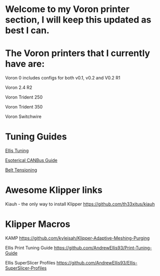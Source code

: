 # Welcome to my Voron printer section, I will keep this updated as best I can.

# The Voron printers that I currently have are:

Voron 0 includes configs for both v0.1, v0.2 and V0.2 R1

Voron 2.4 R2

Voron Trident 250

Voron Trident 350

Voron Switchwire

# Tuning Guides

[Ellis Tuning](https://ellis3dp.com/Print-Tuning-Guide/)

[Esoterical CANBus Guide](https://canbus.esoterical.online)

[Belt Tensioning](http://lukeslab.info/en/belt-tension-guide)


# Awesome Klipper links

Kiauh - the only way to install Klipper
https://github.com/th33xitus/kiauh


# Klipper Macros


KAMP https://github.com/kyleisah/Klipper-Adaptive-Meshing-Purging

Ellis Print Tuning Guide https://github.com/AndrewEllis93/Print-Tuning-Guide

Ellis SuperSlicer Profiles https://github.com/AndrewEllis93/Ellis-SuperSlicer-Profiles

